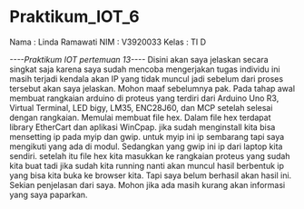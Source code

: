 # Praktikum_IOT_6
Nama  : Linda Ramawati
NIM   : V3920033
Kelas : TI D

*----Praktikum IOT pertemuan 13----*
Disini akan saya jelaskan secara singkat saja karena saya sudah mencoba mengerjakan tugas individu ini masih terjadi kendala akan IP yang tidak muncul jadi sebelum dari proses tersebut akan saya jelaskan. Mohon maaf sebelumnya pak.
Pada tahap awal membuat rangkaian arduino di proteus yang terdiri dari Arduino Uno R3, Virtual Terminal, LED bigy, LM35, ENC28J60, dan MCP
setelah selesai dengan rangkaian. Memulai membuat file hex. Dalam file hex terdapat library EtherCart dan aplikasi WinCpap. jika sudah menginstall kita bisa mensetting ip pada myip dan gwip. untuk myip ini ip sembarang tapi saya mengikuti yang ada di modul. Sedangkan yang gwip ini ip dari laptop kita sendiri.
setelah itu file hex kita masukkan ke rangkaian proteus yang sudah kita buat tadi
jika sudah kita running nanti akan muncul hasil berbentuk ip yang bisa kita buka ke browser kita. Tapi saya belum berhasil akan hasil ini.
Sekian penjelasan dari saya. Mohon jika ada masih kurang akan informasi yang saya paparkan.
